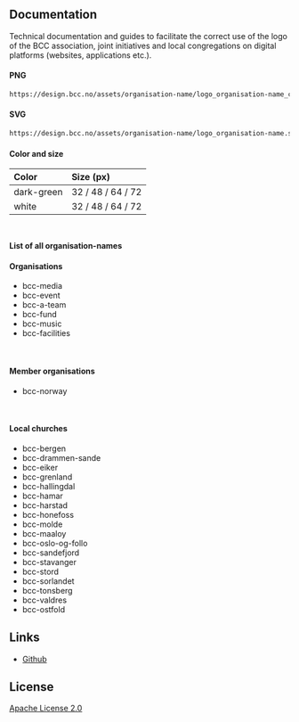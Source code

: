 ## Documentation
Technical documentation and guides to facilitate the correct use of the logo of the BCC association, joint initiatives and local congregations on digital platforms (websites, applications etc.).

#### PNG

```bash
https://design.bcc.no/assets/organisation-name/logo_organisation-name_color_size.png
```
#### SVG

```bash
https://design.bcc.no/assets/organisation-name/logo_organisation-name.svg
```

#### Color and size

| **Color** | **Size** (px) | 
| :--- | :--- |
| dark-green | 32 / 48 / 64 / 72 |
| white | 32 / 48 / 64 / 72 |
<br>


**List of all organisation-names**

#### Organisations
  
- bcc-media
- bcc-event
- bcc-a-team
- bcc-fund
- bcc-music
- bcc-facilities
<br>

#### Member organisations

- bcc-norway
<br>
 
#### Local churches

- bcc-bergen
- bcc-drammen-sande
- bcc-eiker
- bcc-grenland
- bcc-hallingdal
- bcc-hamar
- bcc-harstad
- bcc-honefoss
- bcc-molde
- bcc-maaloy
- bcc-oslo-og-follo
- bcc-sandefjord
- bcc-stavanger
- bcc-stord
- bcc-sorlandet
- bcc-tonsberg
- bcc-valdres
- bcc-ostfold

</details>

## Links

- [Github](https://github.com/bcc-code/bcc-design)

## License

[Apache License 2.0](https://github.com/bcc-code/bcc-design/blob/main/LICENSE.md)